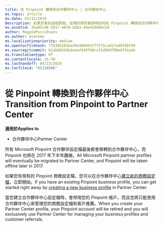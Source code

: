 ```yaml
---
title: 從 Pinpoint 轉換到合作夥伴中心 | 合作夥伴中心
ms.topic: article
ms.date: 03/15/2019
Description: 如果您看到這個頁面，這裡的資訊會說明如何從 Pinpoint 轉換到合作夥伴中心。
ms.assetid: 2ba05c48-5817-4078-bdb3-44e42d484c54
author: MaggiePucciEvans
ms.author: evansma
ms.localizationpriority: medium
ms.openlocfilehash: 77b39b281ba39e9869937ff575ca417a4878bf99
ms.sourcegitcommit: b1ab80345b4e4af649fb8cc51d96d798e0791ade
ms.translationtype: HT
ms.contentlocale: zh-TW
ms.lasthandoff: 04/23/2019
ms.locfileid: "62134508"
---
```

# <a name="transition-from-pinpoint-to-partner-center"></a><span data-ttu-id="cc13f-103">從 Pinpoint 轉換到合作夥伴中心</span><span class="sxs-lookup"><span data-stu-id="cc13f-103">Transition from Pinpoint to Partner Center</span></span>

<span data-ttu-id="cc13f-104">**適用於**</span><span class="sxs-lookup"><span data-stu-id="cc13f-104">**Applies to**</span></span>

-  <span data-ttu-id="cc13f-105">合作夥伴中心</span><span class="sxs-lookup"><span data-stu-id="cc13f-105">Partner Center</span></span>

<span data-ttu-id="cc13f-106">所有 Microsoft Pinpoint 合作夥伴設定檔最後都會移轉到合作夥伴中心，而 Pinpoint 也將在 2017 年下半年離線。</span><span class="sxs-lookup"><span data-stu-id="cc13f-106">All Microsoft Pinpoint partner profiles will eventually be migrated to Partner Center, and Pinpoint will be taken offline later in 2017.</span></span> 

<span data-ttu-id="cc13f-107">如果您有現有的 Pinpoint 商務設定檔，您可以在合作夥伴中心[建立新的商務設定檔](create-a-marketing-profile.md)，立即開始。</span><span class="sxs-lookup"><span data-stu-id="cc13f-107">If you have an existing Pinpoint business profile, you can get started right away by [creating a new business profile](create-a-marketing-profile.md) in Partner Center.</span></span>

<span data-ttu-id="cc13f-108">當您建立合作夥伴中心設定檔時，會停用您的 Pinpoint 帳戶，而且您將只能使用合作夥伴中心來管理您的商務設定檔和客戶推薦。</span><span class="sxs-lookup"><span data-stu-id="cc13f-108">When you create your Partner Center profile, your Pinpoint account will be retired and you will exclusively use Partner Center for managing your business profiles and customer referrals.</span></span>